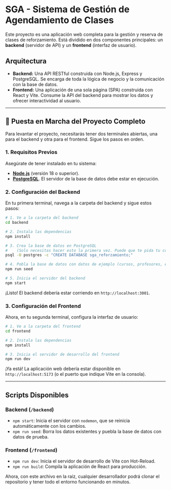 # SGA - Sistema de Gestión de Agendamiento de Clases

Este proyecto es una aplicación web completa para la gestión y reserva de clases de reforzamiento. Está dividido en dos componentes principales: un **backend** (servidor de API) y un **frontend** (interfaz de usuario).

## Arquitectura

- **Backend:** Una API RESTful construida con Node.js, Express y PostgreSQL. Se encarga de toda la lógica de negocio y la comunicación con la base de datos.
- **Frontend:** Una aplicación de una sola página (SPA) construida con React y Vite. Consume la API del backend para mostrar los datos y ofrecer interactividad al usuario.

---

## 🚀 Puesta en Marcha del Proyecto Completo

Para levantar el proyecto, necesitarás tener dos terminales abiertas, una para el backend y otra para el frontend. Sigue los pasos en orden.

### 1. Requisitos Previos

Asegúrate de tener instalado en tu sistema:
- [**Node.js**](https://nodejs.org/) (versión 18 o superior).
- [**PostgreSQL**](https://www.postgresql.org/). El servidor de la base de datos debe estar en ejecución.

### 2. Configuración del Backend

En tu primera terminal, navega a la carpeta del backend y sigue estos pasos:

```bash
# 1. Ve a la carpeta del backend
cd backend

# 2. Instala las dependencias
npm install

# 3. Crea la base de datos en PostgreSQL
#    (Solo necesitas hacer esto la primera vez. Puede que te pida tu contraseña de postgres)
psql -U postgres -c "CREATE DATABASE sga_reforzamiento;"

# 4. Pobla la base de datos con datos de ejemplo (cursos, profesores, etc.)
npm run seed

# 5. Inicia el servidor del backend
npm start
```
¡Listo! El backend debería estar corriendo en `http://localhost:3001`.

### 3. Configuración del Frontend

Ahora, en tu segunda terminal, configura la interfaz de usuario:

```bash
# 1. Ve a la carpeta del frontend
cd frontend

# 2. Instala las dependencias
npm install

# 3. Inicia el servidor de desarrollo del frontend
npm run dev
```
¡Ya está! La aplicación web debería estar disponible en `http://localhost:5173` (o el puerto que indique Vite en la consola).

---

## Scripts Disponibles

### Backend (`/backend`)
- `npm start`: Inicia el servidor con `nodemon`, que se reinicia automáticamente con los cambios.
- `npm run seed`: Borra los datos existentes y puebla la base de datos con datos de prueba.

### Frontend (`/frontend`)
- `npm run dev`: Inicia el servidor de desarrollo de Vite con Hot-Reload.
- `npm run build`: Compila la aplicación de React para producción.

Ahora, con este archivo en la raíz, cualquier desarrollador podrá clonar el repositorio y tener todo el entorno funcionando en minutos. 